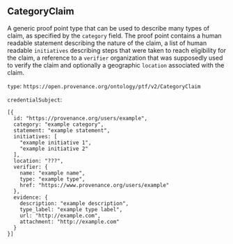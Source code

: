 ## CategoryClaim

A generic proof point type that can be used to describe many types of claim, as specified by the `category` field. The proof point contains a human readable statement describing the nature of the claim, a list of human readable `initiatives` describing steps that were taken to reach eligibility for the claim, a reference to a `verifier` organization that was supposedly used to verify the claim and optionally a geographic `location` associated with the claim.

`type`: `https://open.provenance.org/ontology/ptf/v2/CategoryClaim`

`credentialSubject`:

```
[{
  id: "https://provenance.org/users/example",
  category: "example category",
  statement: "example statement",
  initiatives: [
    "example initiative 1",
    "example initiative 2"
  ],
  location: "???",
  verifier: {
    name: "example name",
    type: "example type",
    href: "https://www.provenance.org/users/example"
  },
  evidence: {
    description: "example description",
    type_label: "example type label",
    url: "http://example.com",
    attachment: "http://example.com"
  }
}]
```